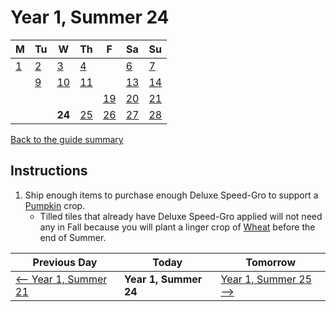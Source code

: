 # Year 1, Summer 24

| M                          | Tu                        | W                         | Th                        | F                         | Sa                        | Su                        |
| -------------------------- | ------------------------- | ------------------------- | ------------------------- |-------------------------- | ------------------------- | ------------------------- |
| [1](year-1-summer-1.md)    | [2](year-1-summer-2.md)   | [3](year-1-summer-3.md)   | [4](year-1-summer-4.md)   |                           | [6](year-1-summer-6.md)   | [7](year-1-summer-7.md)   |
|                            | [9](year-1-summer-9.md)   | [10](year-1-summer-10.md) | [11](year-1-summer-11.md) |                           | [13](year-1-summer-13.md) | [14](year-1-summer-14.md) |
|                            |                           |                           |                           | [19](year-1-summer-19.md) | [20](year-1-summer-20.md) | [21](year-1-summer-21.md) |
|                            |                           | **24**                    | [25](year-1-summer-25.md) | [26](year-1-summer-26.md) | [27](year-1-summer-27.md) | [28](year-1-summer-28.md) |

[Back to the guide summary](readme.md)

## Instructions

1. Ship enough items to purchase enough Deluxe Speed-Gro to support a [Pumpkin](https://stardewvalleywiki.com/Pumpkin) crop.
   - Tilled tiles that already have Deluxe Speed-Gro applied will not need any in Fall because you will plant a linger crop of [Wheat](https://stardewvalleywiki.com/Wheat) before the end of Summer.

| Previous Day                                | Today                 | Tomorrow                                    |
| ------------------------------------------- | --------------------- | ------------------------------------------- |
| [⟵ Year 1, Summer 21](year-1-summer-21.md) | **Year 1, Summer 24** | [Year 1, Summer 25 ⟶](year-1-summer-25.md) |
